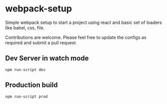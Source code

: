 # webpack-setup
Simple webpack setup to start a project using react and basic set of loaders like babel, css, file.

Contributions are welcome. Please feel free to update the configs as required and submit a pull request.

## Dev Server in watch mode
```
npm run-script dev
```

## Production build
```
npm run-script prod
```
